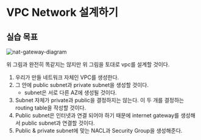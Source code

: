 # VPC Network 설계하기

## 실습 목표

![nat-gateway-diagram](https://user-images.githubusercontent.com/33750210/136911204-0b61a458-dabf-42d5-b4c0-2254e52ed10f.png)

위 그림과 완전히 똑같지는 않지만 위 그림을 토대로 vpc를 설계할 것이다. 

1. 우리가 만들 네트워크 자체인 VPC를 생성한다.
2. 그 안에 public subnet과 private subnet을 생성할 것이다. 
   * subnet은 서로 다른 AZ에 생성될 것이다.
3. Subnet 자체가 private과 public을 결정하지는 않는다. 이 두 개를 결정하는 routing table을 작성할 것이다.
4. Public subnet은 인터넷과 연결 되어야 하기 때문에 internet gateway를 생성해서 public subnet과 연결할 것이다.
5. Public & private subnet에 맞는 NACL과 Security Group을 생성해준다.